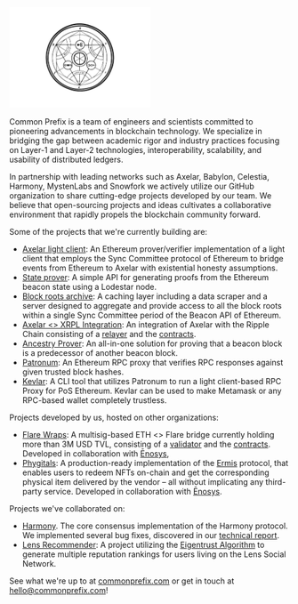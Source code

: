 <picture>
    <source srcset="https://github.com/commonprefix/.github/blob/18c83a92c7273753c213750eca1b2807ad75d572/profile/cp-logo-inversed.png?raw=true" width="auto" height="180" media="(prefers-color-scheme: dark)">
    <img src="https://github.com/commonprefix/.github/blob/main/profile/logo.png?raw=true" width="auto"  height="180">
</picture>

Common Prefix is a team of engineers and scientists committed to pioneering advancements in blockchain technology. We specialize in bridging the gap between academic rigor and industry practices focusing on Layer-1 and Layer-2 technologies, interoperability, scalability, and usability of distributed ledgers.

In partnership with leading networks such as Axelar, Babylon, Celestia, Harmony, MystenLabs and Snowfork we actively utilize our GitHub organization to share cutting-edge projects developed by our team. We believe that open-sourcing projects and ideas cultivates a collaborative environment that rapidly propels the blockchain community forward.

Some of the projects that we're currently building are:
* [Axelar light client](https://github.com/commonprefix/axelar-light-client): An Ethereum prover/verifier implementation of a light client that employs the Sync Committee protocol of Ethereum to bridge events from Ethereum to Axelar with existential honesty assumptions.
* [State prover](https://github.com/commonprefix/state-prover): A simple API for generating proofs from the Ethereum beacon state using a Lodestar node.
* [Block roots archive](https://github.com/commonprefix/block-roots-archive): A caching layer including a data scraper and a server designed to aggregate and provide access to all the block roots within a single Sync Committee period of the Beacon API of Ethereum.
* [Axelar <> XRPL Integration](https://github.com/commonprefix/axelar-xrpl-relayer): An integration of Axelar with the Ripple Chain consisting of a [relayer](https://github.com/commonprefix/axelar-xrpl-relayer) and the [contracts](https://github.com/commonprefix/axelar-xrpl-solidity).
* [Ancestry Prover](https://github.com/commonprefix/ancestry-prover): An all-in-one solution for proving that a beacon block is a predecessor of another beacon block.
* [Patronum](https://github.com/commonprefix/patronum): An Ethereum RPC proxy that verifies RPC responses against given trusted block hashes.
* [Kevlar](https://github.com/commonprefix/kevlar): A CLI tool that utilizes Patronum to run a light client-based RPC Proxy for PoS Ethereum. Kevlar can be used to make Metamask or any RPC-based wallet completely trustless.
  
Projects developed by us, hosted on other organizations:
* [Flare Wraps](https://github.com/flrfinance/flr-wraps-contracts): A multisig-based ETH <> Flare bridge currently holding more than 3M USD TVL, consisting of a [validator](https://github.com/flrfinance/flr-wraps-validator) and the [contracts](https://github.com/flrfinance/flr-wraps-contracts). Developed in collaboration with [Ēnosys](https://enosys.global/),
* [Phygitals](https://enosys.medium.com/phygitals-part-1-f2f3aa7ede69): A production-ready implementation of the [Ermis](https://enosys.global/papers/ermisWhitepaper.pdf) protocol, that enables users to redeem NFTs on-chain and get the corresponding physical item delivered by the vendor – all without implicating any third-party service. Developed in collaboration with [Ēnosys](https://enosys.global/).

Projects we've collaborated on:
* [Harmony](https://github.com/harmony-one/harmony). The core consensus implementation of the Harmony protocol. We implemented several bug fixes, discovered in our [technical report](https://www.commonprefix.com/static/clients/harmony/harmony_tech_report_v2.pdf).
* [Lens Recommender](https://github.com/Karma3Labs/ts-lens): A project utilizing the [Eigentrust Algorithm](https://nlp.stanford.edu/pubs/eigentrust.pdf) to generate multiple reputation rankings for users living on the Lens Social Network.

See what we're up to at [commonprefix.com](https://commonprefix.com) or get in touch at [hello@commonprefix.com](mailto:hello@commonprefix.com)!

